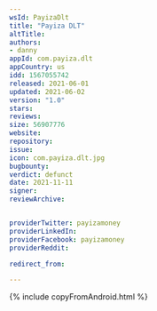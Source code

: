 ```yaml
---
wsId: PayizaDlt
title: "Payiza DLT"
altTitle: 
authors:
- danny
appId: com.payiza.dlt
appCountry: us
idd: 1567055742
released: 2021-06-01
updated: 2021-06-02
version: "1.0"
stars: 
reviews: 
size: 56907776
website: 
repository: 
issue: 
icon: com.payiza.dlt.jpg
bugbounty: 
verdict: defunct
date: 2021-11-11
signer: 
reviewArchive:


providerTwitter: payizamoney
providerLinkedIn: 
providerFacebook: payizamoney
providerReddit: 

redirect_from:

---
```


{% include copyFromAndroid.html %}